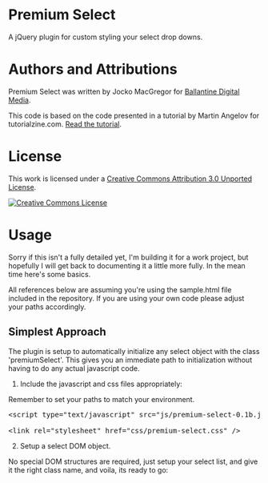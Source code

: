 Premium Select
==============

A jQuery plugin for custom styling your select drop downs.

Authors and Attributions
========================
Premium Select was written by Jocko MacGregor for [Ballantine Digital Media](http://blog.buzztown.com/).

This code is based on the code presented in a tutorial by Martin Angelov
for tutorialzine.com.  [Read the tutorial](http://tutorialzine.com/2010/11/better-select-jquery-css3/).

License
=======
This work is licensed under a <a rel="license" href="http://creativecommons.org/licenses/by/3.0/">Creative Commons Attribution 3.0 Unported License</a>.

<a rel="license" href="http://creativecommons.org/licenses/by/3.0/"><img alt="Creative Commons License" style="border-width:0" src="http://i.creativecommons.org/l/by/3.0/88x31.png" /></a>

Usage
=====
Sorry if this isn't a fully detailed yet, I'm building it for a work project, 
but hopefully I will get back to documenting it a little more fully.  In the 
mean time here's some basics.

All references below are assuming you're using the sample.html file included in
the repository.  If you are using your own code please adjust your paths
accordingly.

Simplest Approach
-----------------
The plugin is setup to automatically initialize any select object with the class
'premiumSelect'.  This gives you an immediate path to initialization without 
having to do any actual javascript code.

1) Include the javascript and css files appropriately:

Remember to set your paths to match your environment.

<pre>
&lt;script type=&quot;text/javascript&quot; src=&quot;js/premium-select-0.1b.js&quot;&gt;&lt;/script&gt;

&lt;link rel=&quot;stylesheet&quot; href=&quot;css/premium-select.css&quot; /&gt;
</pre>

2) Setup a select DOM object.

No special DOM structures are required, just setup your select list, and give
it the right class name, and voila, its ready to go:

<pre>

</pre>

